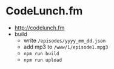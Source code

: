 # CodeLunch.fm
- http://codelunch.fm
- build
  - write ``/episodes/yyyy_mm_dd.json``
  - add mp3 to ``/www/1/episode1.mpg3``
  - ``npm run build``
  - ``npm run upload``
